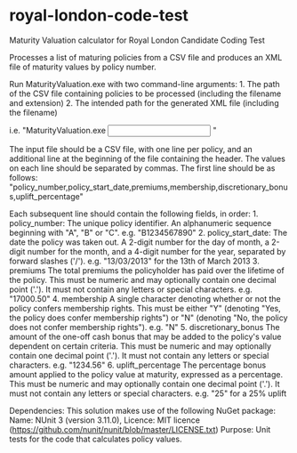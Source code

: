 # royal-london-code-test
Maturity Valuation calculator for Royal London Candidate Coding Test

Processes a list of maturing policies from a CSV file and produces an XML file of maturity values by policy number.

Run MaturityValuation.exe with two command-line arguments:
	1. The path of the CSV file containing policies to be processed (including the filename and extension)
	2. The intended path for the generated XML file (including the filename)

i.e. "MaturityValuation.exe <input file path> <output file path>"

The input file should be a CSV file, with one line per policy, and an additional line at the beginning of the file containing the header.
The values on each line should be separated by commas.
The first line should be as follows:
	"policy_number,policy_start_date,premiums,membership,discretionary_bonus,uplift_percentage"

Each subsequent line should contain the following fields, in order:
	1. policy_number:
		The unique policy identifier.
		An alphanumeric sequence beginning with "A", "B" or "C".
		e.g. "B1234567890"
	2. policy_start_date:
		The date the policy was taken out.
		A 2-digit number for the day of month, a 2-digit number for the month, and a 4-digit number for the year, separated by forward slashes ('/').
		e.g. "13/03/2013" for the 13th of March 2013
	3. premiums
		The total premiums the policyholder has paid over the lifetime of the policy.
		This must be numeric and may optionally contain one decimal point ('.'). It must not contain any letters or special characters.
		e.g. "17000.50"
	4. membership
		A single character denoting whether or not the policy confers membership rights.
		This must be either "Y" (denoting "Yes, the policy does confer membership rights") or "N" (denoting "No, the policy does not confer membership rights").
		e.g. "N"
	5. discretionary_bonus
		The amount of the one-off cash bonus that may be added to the policy's value dependent on certain criteria.
		This must be numeric and may optionally contain one decimal point ('.'). It must not contain any letters or special characters.
		e.g. "1234.56"
	6. uplift_percentage
		The percentage bonus amount applied to the policy value at maturity, expressed as a percentage.
		This must be numeric and may optionally contain one decimal point ('.'). It must not contain any letters or special characters.
		e.g. "25" for a 25% uplift
	
Dependencies:
	This solution makes use of the following NuGet package:
		Name:		NUnit 3 (version 3.11.0),
		Licence:	MIT licence (https://github.com/nunit/nunit/blob/master/LICENSE.txt)
		Purpose:	Unit tests for the code that calculates policy values.